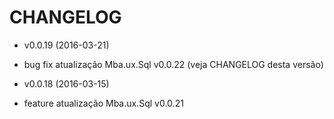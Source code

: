 CHANGELOG
===================

* v0.0.19 (2016-03-21)

 * bug fix atualização Mba.ux.Sql v0.0.22 (veja CHANGELOG desta versão)

* v0.0.18 (2016-03-15)

 * feature atualização Mba.ux.Sql v0.0.21